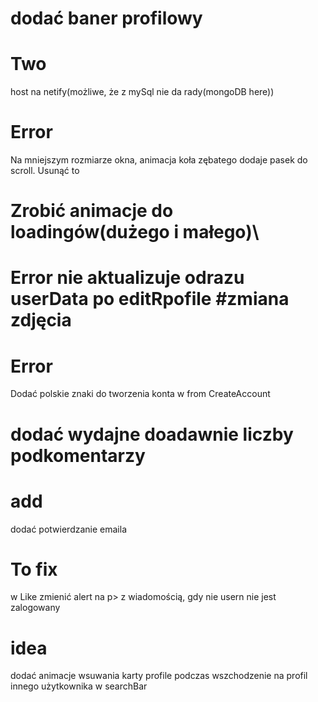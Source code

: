 # dodać baner profilowy

# Two

host na netify(możliwe, że z mySql nie da rady(mongoDB here))

# Error

Na mniejszym rozmiarze okna, animacja koła zębatego dodaje pasek do scroll. Usunąć to

# Zrobić animacje do loadingów(dużego i małego)\

# Error nie aktualizuje odrazu userData po editRpofile #zmiana zdjęcia

# Error

Dodać polskie znaki do tworzenia konta w from CreateAccount

# dodać wydajne doadawnie liczby podkomentarzy

# add

dodać potwierdzanie emaila


# To fix
w Like zmienić alert na p> z wiadomością, gdy nie usern nie jest zalogowany

# idea
dodać animacje wsuwania karty profile podczas wszchodzenie na profil innego użytkownika w searchBar